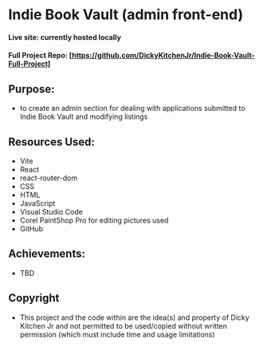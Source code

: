 # Indie Book Vault (admin front-end)
#### Live site: currently hosted locally
#### Full Project Repo: [https://github.com/DickyKitchenJr/Indie-Book-Vault-Full-Project]

## Purpose:

- to create an admin section for dealing with applications submitted to Indie Book Vault and modifying listings

## Resources Used:

- Vite
- React
- react-router-dom
- CSS
- HTML
- JavaScript
- Visual Studio Code
- Corel PaintShop Pro for editing pictures used
- GitHub

## Achievements:

- TBD

## Copyright

- This project and the code within are the idea(s) and property of Dicky Kitchen Jr and not permitted to be used/copied without written permission (which must include time and usage limitations)